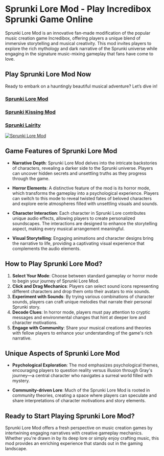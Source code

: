 # Sprunki Lore Mod - Play Incredibox Sprunki Game Online

Sprunki Lore Mod is an innovative fan-made modification of the popular music creation game Incredibox, offering players a unique blend of immersive storytelling and musical creativity. This mod invites players to explore the rich mythology and dark narrative of the Sprunki universe while engaging in the signature music-mixing gameplay that fans have come to love.

## Play Sprunki Lore Mod Now

Ready to embark on a hauntingly beautiful musical adventure? Let’s dive in!

### [Sprunki Lore Mod](https://sprunkisinner.org/sprunki-lore-mod)

### [Sprunki Kissing Mod](https://sprunkisinner.org/sprunki-kissing-mod)

### [Sprunki Lairity](https://sprunkisinner.org/sprunki-lairity)

[![Sprunki Lore Mod](https://sprunkisinner.org/_nuxt/sprunki-lore-mod.MjaKeHBL.png)](https://sprunkisinner.org/sprunki-lore-mod)

## Game Features of Sprunki Lore Mod

- **Narrative Depth**: Sprunki Lore Mod delves into the intricate backstories of characters, revealing a darker side to the Sprunki universe. Players can uncover hidden secrets and unsettling truths as they progress through the game.
  
- **Horror Elements**: A distinctive feature of the mod is its horror mode, which transforms the gameplay into a psychological experience. Players can switch to this mode to reveal twisted fates of beloved characters and explore eerie atmospheres filled with unsettling visuals and sounds.
  
- **Character Interaction**: Each character in Sprunki Lore contributes unique audio effects, allowing players to create personalized soundscapes. The interactions are designed to enhance the storytelling aspect, making every musical arrangement meaningful.
  
- **Visual Storytelling**: Engaging animations and character designs bring the narrative to life, providing a captivating visual experience that complements the audio elements.

## How to Play Sprunki Lore Mod?

1. **Select Your Mode**: Choose between standard gameplay or horror mode to begin your journey of Sprunki Lore Mod.
2. **Click and Drag Mechanics**: Players can select sound icons representing different characters and drop them onto their avatars to mix sounds.
3. **Experiment with Sounds**: By trying various combinations of character sounds, players can craft unique melodies that narrate their personal Sprunki story.
4. **Decode Clues**: In horror mode, players must pay attention to cryptic messages and environmental changes that hint at deeper lore and character motivations.
5. **Engage with Community**: Share your musical creations and theories with fellow players to enhance your understanding of the game's rich narrative.

## Unique Aspects of Sprunki Lore Mod

- **Psychological Exploration**: The mod emphasizes psychological themes, encouraging players to question reality versus illusion through Gray's journey—a central character who navigates a surreal world filled with mystery.
  
- **Community-driven Lore**: Much of the Sprunki Lore Mod is rooted in community theories, creating a space where players can speculate and share interpretations of character motivations and story elements.

## Ready to Start Playing Sprunki Lore Mod?

Sprunki Lore Mod offers a fresh perspective on music creation games by intertwining engaging narratives with creative gameplay mechanics. Whether you're drawn in by its deep lore or simply enjoy crafting music, this mod provides an enriching experience that stands out in the gaming landscape.
